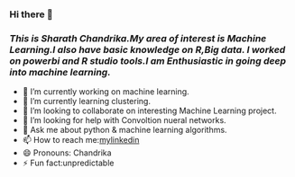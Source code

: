 ### Hi there 👋
### ***This is Sharath Chandrika.My area of interest is Machine Learning.I also have basic knowledge on R,Big data. I worked on powerbi and R studio tools.I am Enthusiastic in going deep into machine learning.*** ###
- 🔭 I’m currently working on machine learning.
- 🌱 I’m currently learning clustering.
- 👯 I’m looking to collaborate on interesting Machine Learning project.
- 🤔 I’m looking for help with Convoltion nueral networks.
- 💬 Ask me about python & machine learning algorithms.
- 📫 How to reach me:[mylinkedin](https://www.linkedin.com/in/sharath-chandrika-avvaru-715421160/)
- 😄 Pronouns: Chandrika
- ⚡ Fun fact:unpredictable

